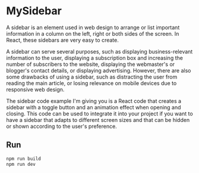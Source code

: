 # MySidebar

A sidebar is an element used in web design to arrange or list important information in a column on the left, right or both sides of the screen. In React, these sidebars are very easy to create.

A sidebar can serve several purposes, such as displaying business-relevant information to the user, displaying a subscription box and increasing the number of subscribers to the website, displaying the webmaster's or blogger's contact details, or displaying advertising. However, there are also some drawbacks of using a sidebar, such as distracting the user from reading the main article, or losing relevance on mobile devices due to responsive web design.

The sidebar code example I'm giving you is a React code that creates a sidebar with a toggle button and an animation effect when opening and closing. This code can be used to integrate it into your project if you want to have a sidebar that adapts to different screen sizes and that can be hidden or shown according to the user's preference.

## Run

```bash
npm run build
npm run dev
```